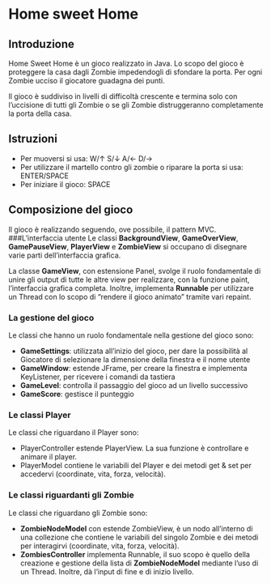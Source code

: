 # Home sweet Home
## Introduzione
Home Sweet Home è un gioco realizzato in Java. Lo scopo del gioco è proteggere la casa dagli Zombie impedendogli di sfondare la porta. Per ogni Zombie ucciso il giocatore guadagna dei punti.

Il gioco è suddiviso in livelli di difficoltà crescente e termina solo con l’uccisione di tutti gli Zombie o se gli Zombie distruggeranno completamente la porta della casa.
## Istruzioni
-	Per muoversi si usa: W/↑   S/↓   A/←   D/→
-	Per utilizzare il martello contro gli zombie o riparare la porta si usa: ENTER/SPACE
-	Per iniziare il gioco: SPACE
## Composizione del gioco
Il gioco è realizzando seguendo, ove possibile, il pattern MVC. 
###L’interfaccia utente 
Le classi **BackgroundView**, **GameOverView**, **GamePauseView**, **PlayerView** e **ZombieView** si occupano di disegnare varie parti dell’interfaccia grafica. 

La classe **GameView**, con estensione Panel, svolge il ruolo fondamentale di unire gli output di tutte le altre view per realizzare, con la funzione paint, l’interfaccia grafica completa. Inoltre, implementa **Runnable** per utilizzare un Thread con lo scopo di “rendere il gioco animato” tramite vari repaint.
### La gestione del gioco
Le classi che hanno un ruolo fondamentale nella gestione del gioco sono:
-	**GameSettings**: utilizzata all’inizio del gioco, per dare la possibilità al Giocatore di selezionare la dimensione della finestra e il nome utente
-	**GameWindow**: estende JFrame, per creare la finestra e implementa KeyListener, per ricevere i comandi da tastiera
-	**GameLevel**: controlla il passaggio del gioco ad un livello successivo
-	**GameScore**: gestisce il punteggio
### Le classi Player
Le classi che riguardano il Player sono: 
-	PlayerController estende PlayerView. La sua funzione è controllare e animare il player. 
-	PlayerModel contiene le variabili del Player e dei metodi get & set per accedervi (coordinate, vita, forza, velocità).
### Le classi riguardanti gli Zombie
Le classi che riguardano gli Zombie sono: 
-	**ZombieNodeModel** con estende ZombieView, è un nodo all’interno di una collezione che contiene le variabili del singolo Zombie e dei metodi per interagirvi (coordinate, vita, forza, velocità).
-	**ZombiesController** implementa Runnable, il suo scopo è quello della creazione e gestione della lista di **ZombieNodeModel** mediante l’uso di un Thread. Inoltre, dà l’input di fine e di inizio livello.
